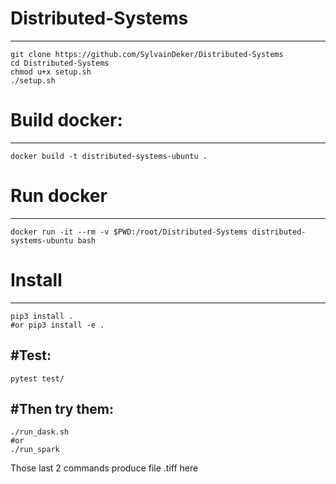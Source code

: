 # Distributed-Systems

-----
```
git clone https://github.com/SylvainDeker/Distributed-Systems
cd Distributed-Systems
chmod u+x setup.sh
./setup.sh
```

# Build docker:
-----
```
docker build -t distributed-systems-ubuntu .
```

# Run docker
-----
```
docker run -it --rm -v $PWD:/root/Distributed-Systems distributed-systems-ubuntu bash
```
# Install
-----
```
pip3 install .
#or pip3 install -e .
```

#Test:
-----
```
pytest test/
```

#Then try them:
-----
```
./run_dask.sh
#or
./run_spark
```
Those last 2 commands produce file .tiff here
